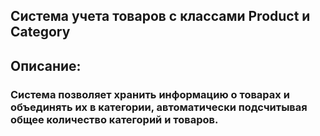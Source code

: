 ## Cистема учета товаров с классами Product и Category

## Описание:
### **Система позволяет хранить информацию о товарах и объединять их в категории, автоматически подсчитывая общее количество категорий и товаров.**